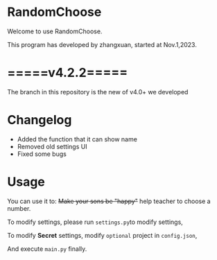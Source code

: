 # RandomChoose
Welcome to use RandomChoose.

This program has developed by zhangxuan, started at Nov.1,2023.

# =====v4.2.2=====

The branch in this repository is the new of v4.0+ we developed

# Changelog
 - Added the function that it can show name
 - Removed old settings UI
 - Fixed some bugs 
# Usage

You can use it to: ~~Make your sons be "happy"~~ help teacher to choose a number.

To modify settings, please run `settings.py`to modify settings,

To modify **Secret** settings, modify `optional` project in `config.json`,

And execute `main.py` finally.
